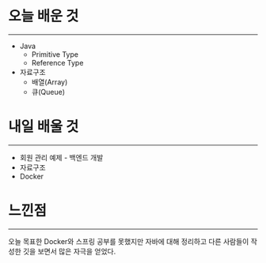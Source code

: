 # 오늘 배운 것
---
- Java
    - Primitive Type
    - Reference Type
- 자료구조
    - 배열(Array)
    - 큐(Queue)
# 내일 배울 것
---
- 회원 관리 예제 - 백엔드 개발
- 자료구조
- Docker
# 느낀점
---
오늘 목표한 Docker와 스프링 공부를 못했지만 자바에 대해 정리하고 다른 사람들이 작성한 깃을 보면서 많은 자극을 얻었다.